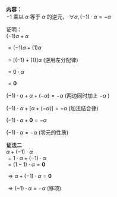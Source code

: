 **内容：**  
 $-1$ 乘以 $\alpha$ 等于 $\alpha$ 的逆元， $\forall\alpha,(-1)\cdot\alpha=-\alpha$   
  
证明：  
 $(-1)\alpha+\alpha$   
  
 $=(-1)\alpha+(1)\alpha$   
  
 $=[(-1)+(1)]\alpha$  (逆用左分配律)  
  
 $=0\cdot\alpha$   
  
 $=\mathbf{0}$   
  
 $(-1)\cdot\alpha+\alpha+(-\alpha)  
=-\alpha$  (两边同时加上 $-\alpha$ )  
  
 $(-1)\cdot\alpha+[\alpha+(-\alpha)]=-\alpha$  (加法结合律)  
  
 $(-1)\cdot\alpha+\mathbf{0}=-\alpha$   
  
 $(-1)\cdot\alpha=-\alpha$  (零元的性质)  
  
**证法二**  
 $\alpha+(-1)\cdot\alpha$   
 $=1\cdot\alpha+(-1)\cdot\alpha$   
 $=(1-1)\cdot\alpha=\mathbf0$   
  
 $\Rightarrow\alpha+(-1)\cdot\alpha=\mathbf0$   
  
 $\Rightarrow(-1)\cdot\alpha=-\alpha$  (移项)  
